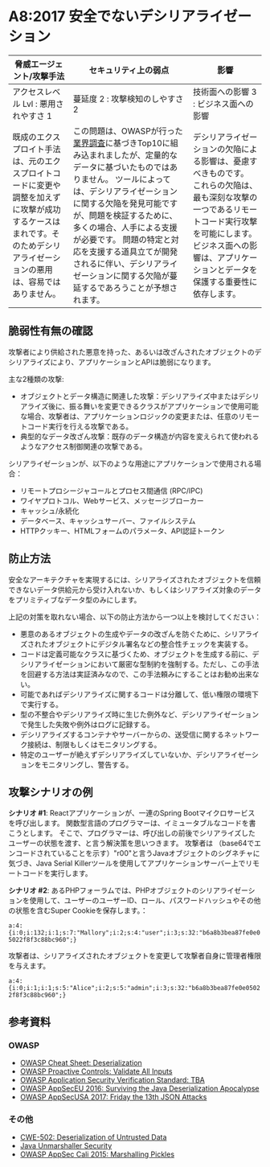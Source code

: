 # A8:2017 安全でないデシリアライゼーション

| 脅威エージェント/攻撃手法 | セキュリティ上の弱点           | 影響               |
| -- | -- | -- |
| アクセスレベル Lvl : 悪用されやすさ 1 | 蔓延度 2 : 攻撃検知のしやすさ 2 | 技術面への影響 3 : ビジネス面への影響 |
| 既成のエクスプロイト手法は、元のエクスプロイトコードに変更や調整を加えずに攻撃が成功するケースはまれです。そのためデシリアライゼーションの悪用は、容易ではありません。 | この問題は、OWASPが行った[業界調査](https://owasp.blogspot.com/2017/08/owasp-top-10-2017-project-update.html)に基づきTop10に組み込まれましたが、定量的なデータに基づいたものではありません。 ツールによっては、デシリアライゼーションに関する欠陥を発見可能ですが、問題を検証するために、多くの場合、人手による支援が必要です。 問題の特定と対応を支援する道具立てが開発されるに伴い、デシリアライゼーションに関する欠陥が蔓延するであろうことが予想されます。 | デシリアライゼーションの欠陥による影響は、憂慮すべきものです。 これらの欠陥は、最も深刻な攻撃の一つであるリモートコード実行攻撃を可能にします。 ビジネス面への影響は、アプリケーションとデータを保護する重要性に依存します。 |

## 脆弱性有無の確認

攻撃者により供給された悪意を持った、あるいは改ざんされたオブジェクトのデシリアライズにより、アプリケーションとAPIは脆弱になります。

主な2種類の攻撃:

* オブジェクトとデータ構造に関連した攻撃：デシリアライズ中またはデシリアライズ後に、振る舞いを変更できるクラスがアプリケーションで使用可能な場合、攻撃者は、アプリケーションロジックの変更または、任意のリモートコード実行を行える攻撃である。
* 典型的なデータ改ざん攻撃：既存のデータ構造が内容を変えられて使われるようなアクセス制御関連の攻撃である。

シリアライゼーションが、以下のような用途にアプリケーションで使用される場合：

* リモートプロシージャコールとプロセス間通信 (RPC/IPC)
* ワイヤプロトコル、Webサービス、メッセージブローカー
* キャッシュ/永続化
* データベース、キャッシュサーバー、ファイルシステム
* HTTPクッキー、HTMLフォームのパラメータ、API認証トークン

## 防止方法

安全なアーキテクチャを実現するには、シリアライズされたオブジェクトを信頼できないデータ供給元から受け入れないか、もしくはシリアライズ対象のデータをプリミティブなデータ型のみにします。

上記の対策を取れない場合、以下の防止方法から一つ以上を検討してください：

* 悪意のあるオブジェクトの生成やデータの改ざんを防ぐために、シリアライズされたオブジェクトにデジタル署名などの整合性チェックを実装する。
* コードは定義可能なクラスに基づくため、オブジェクトを生成する前に、デシリアライゼーションにおいて厳密な型制約を強制する。ただし、この手法を回避する方法は実証済みなので、この手法頼みにすることはお勧め出来ない。
* 可能であればデシリアライズに関するコードは分離して、低い権限の環境下で実行する。
* 型の不整合やデシリアライズ時に生じた例外など、デシリアライゼーションで発生した失敗や例外はログに記録する。
* デシリアライズするコンテナやサーバーからの、送受信に関するネットワーク接続は、制限もしくはモニタリングする。
* 特定のユーザーが絶えずデシリアライズしていないか、デシリアライゼーションをモニタリングし、警告する。


## 攻撃シナリオの例

**シナリオ #1**: Reactアプリケーションが、一連のSpring Bootマイクロサービスを呼び出します。
関数型言語のプログラマーは、イミュータブルなコードを書こうとします。
そこで、プログラマーは、呼び出しの前後でシリアライズしたユーザーの状態を渡す、と言う解決策を思いつきます。
攻撃者は （base64でエンコードされていることを示す）"r00"と言うJavaオブジェクトのシグネチャに気づき、Java Serial Killerツールを使用してアプリケーションサーバー上でリモートコードを実行します。

**シナリオ #2**: あるPHPフォーラムでは、PHPオブジェクトのシリアライゼーションを使用して、ユーザーのユーザーID、ロール、パスワードハッシュやその他の状態を含むSuper Cookieを保存します。：

`a:4:{i:0;i:132;i:1;s:7:"Mallory";i:2;s:4:"user";i:3;s:32:"b6a8b3bea87fe0e05022f8f3c88bc960";}`

攻撃者は、シリアライズされたオブジェクトを変更して攻撃者自身に管理者権限を与えます。

`a:4:{i:0;i:1;i:1;s:5:"Alice";i:2;s:5:"admin";i:3;s:32:"b6a8b3bea87fe0e05022f8f3c88bc960";}`

## 参考資料

### OWASP

* [OWASP Cheat Sheet: Deserialization](https://www.owasp.org/index.php/Deserialization_Cheat_Sheet)
* [OWASP Proactive Controls: Validate All Inputs](https://www.owasp.org/index.php/OWASP_Proactive_Controls#4:_Validate_All_Inputs)
* [OWASP Application Security Verification Standard: TBA](https://www.owasp.org/index.php/Category:OWASP_Application_Security_Verification_Standard_Project#tab=Home)
* [OWASP AppSecEU 2016: Surviving the Java Deserialization Apocalypse](https://speakerdeck.com/pwntester/surviving-the-java-deserialization-apocalypse)
* [OWASP AppSecUSA 2017: Friday the 13th JSON Attacks](https://speakerdeck.com/pwntester/friday-the-13th-json-attacks)

### その他

* [CWE-502: Deserialization of Untrusted Data](https://cwe.mitre.org/data/definitions/502.html)
* [Java Unmarshaller Security](https://github.com/mbechler/marshalsec)
* [OWASP AppSec Cali 2015: Marshalling Pickles](http://frohoff.github.io/appseccali-marshalling-pickles/)
